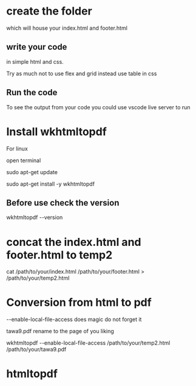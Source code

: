 # create the folder

 which will house your index.html and footer.html 


## write your code 

in simple html and css.

Try as much not to use flex and grid instead use table in css 



## Run the code 

To see the output from your code you could use vscode live server to run


# Install wkhtmltopdf


For linux

open terminal 

sudo apt-get update

sudo apt-get install -y wkhtmltopdf


## Before use check the version

 wkhtmltopdf --version


 # concat the index.html and footer.html to temp2


cat /path/to/your/index.html /path/to/your/footer.html > /path/to/your/temp2.html


# Conversion from  html to pdf

--enable-local-file-access does magic do not forget it


tawa9.pdf rename to the page of you liking

wkhtmltopdf --enable-local-file-access /path/to/your/temp2.html /path/to/your/tawa9.pdf
# htmltopdf
